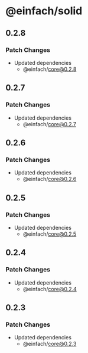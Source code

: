 # @einfach/solid

## 0.2.8

### Patch Changes

- Updated dependencies
  - @einfach/core@0.2.8

## 0.2.7

### Patch Changes

- Updated dependencies
  - @einfach/core@0.2.7

## 0.2.6

### Patch Changes

- Updated dependencies
  - @einfach/core@0.2.6

## 0.2.5

### Patch Changes

- Updated dependencies
  - @einfach/core@0.2.5

## 0.2.4

### Patch Changes

- Updated dependencies
  - @einfach/core@0.2.4

## 0.2.3

### Patch Changes

- Updated dependencies
  - @einfach/core@0.2.3
